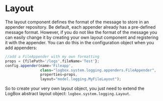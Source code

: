 # Layout

The layout component defines the format of the message to store in an appender repository. Be default, each appender already has a pre-defined message format. However, if you do not like the format of the message you can easily change it by creating your own layout component and registering it with the appender. You can do this in the configuration object when you add appenders:

```javascript
//add a FileAppender with my own formatting
props = {filePath='/logs',fileName='Test'};
config.appender(name='Fileapp',
			    class="logbox.system.logging.appenders.FileAppender",
				properties=props,
			    layout="model.logging.MyFileLayout");

```

So to create your very own layout object, you just need to extend the LogBox abstract layout object: `logbox.system.logging.Layout`.
